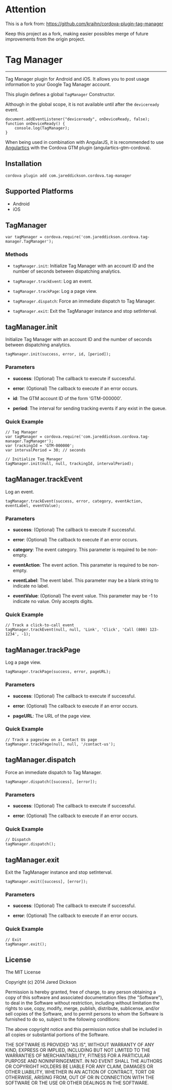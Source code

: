 # Attention

This is a fork from:
    https://github.com/kraihn/cordova-plugin-tag-manager

Keep this project as a fork, making easier possibles merge of future improvements from the origin project.

# Tag Manager

---

Tag Manager plugin for Android and iOS. It allows you to post usage information to your Google Tag Manager account.

This plugin defines a global `TagManager` Constructor.

Although in the global scope, it is not available until after the `deviceready` event.

    document.addEventListener("deviceready", onDeviceReady, false);
    function onDeviceReady() {
        console.log(TagManager);
    }

When being used in combination with AngularJS, it is recommended to use [Angulartics](https://luisfarzati.github.io/angulartics/) with the Cordova GTM plugin (angulartics-gtm-cordova).

## Installation

    cordova plugin add com.jareddickson.cordova.tag-manager

## Supported Platforms

- Android
- iOS

## TagManager

    var tagManager = cordova.require('com.jareddickson.cordova.tag-manager.TagManager');

### Methods

- `tagManager.init`: Initialize Tag Manager with an account ID and the number of seconds between dispatching analytics.

- `tagManager.trackEvent`: Log an event.

- `tagManager.trackPage`: Log a page view.

- `tagManager.dispatch`: Force an immediate dispatch to Tag Manager.

- `tagManager.exit`: Exit the TagManager instance and stop setInterval.


## tagManager.init

Initialize Tag Manager with an account ID and the number of seconds between dispatching analytics.

    tagManager.init(success, error, id, [period]);

### Parameters

- __success__: (Optional) The callback to execute if successful.

- __error__: (Optional) The callback to execute if an error occurs.

- __id__: The GTM account ID of the form 'GTM-000000'.

- __period__: The interval for sending tracking events if any exist in the queue.

### Quick Example

    // Tag Manager
    var tagManager = cordova.require('com.jareddickson.cordova.tag-manager.TagManager');
    var trackingId = 'GTM-000000';
    var intervalPeriod = 30; // seconds

    // Initialize Tag Manager
    tagManager.init(null, null, trackingId, intervalPeriod);

## tagManager.trackEvent

Log an event.

    tagManager.trackEvent(success, error, category, eventAction, eventLabel, eventValue);

### Parameters

- __success__: (Optional) The callback to execute if successful.

- __error__: (Optional) The callback to execute if an error occurs.

- __category__: The event category. This parameter is required to be non-empty.

- __eventAction__: The event action. This parameter is required to be non-empty.

- __eventLabel__: The event label. This parameter may be a blank string to indicate no label.

- __eventValue__: (Optional) The event value. This parameter may be -1 to indicate no value. Only accepts digits.

### Quick Example

    // Track a click-to-call event
    tagManager.trackEvent(null, null, 'Link', 'Click', 'Call (800) 123-1234', -1);

## tagManager.trackPage

Log a page view.

    tagManager.trackPage(success, error, pageURL);

### Parameters

- __success__: (Optional) The callback to execute if successful.

- __error__: (Optional) The callback to execute if an error occurs.

- __pageURL__: The URL of the page view.

### Quick Example

    // Track a pageview on a Contact Us page
    tagManager.trackPage(null, null, '/contact-us');

## tagManager.dispatch

Force an immediate dispatch to Tag Manager.

    tagManager.dispatch([success], [error]);

### Parameters

- __success__: (Optional) The callback to execute if successful.

- __error__: (Optional) The callback to execute if an error occurs.

### Quick Example

    // Dispatch
    tagManager.dispatch();

## tagManager.exit

Exit the TagManager instance and stop setInterval.

    tagManager.exit([success], [error]);

### Parameters

- __success__: (Optional) The callback to execute if successful.

- __error__: (Optional) The callback to execute if an error occurs.

### Quick Example

    // Exit
    tagManager.exit();


## License ##

The MIT License

Copyright (c) 2014 Jared Dickson

Permission is hereby granted, free of charge, to any person obtaining a copy
of this software and associated documentation files (the "Software"), to deal
in the Software without restriction, including without limitation the rights
to use, copy, modify, merge, publish, distribute, sublicense, and/or sell
copies of the Software, and to permit persons to whom the Software is
furnished to do so, subject to the following conditions:

The above copyright notice and this permission notice shall be included in
all copies or substantial portions of the Software.

THE SOFTWARE IS PROVIDED "AS IS", WITHOUT WARRANTY OF ANY KIND, EXPRESS OR
IMPLIED, INCLUDING BUT NOT LIMITED TO THE WARRANTIES OF MERCHANTABILITY,
FITNESS FOR A PARTICULAR PURPOSE AND NONINFRINGEMENT. IN NO EVENT SHALL THE
AUTHORS OR COPYRIGHT HOLDERS BE LIABLE FOR ANY CLAIM, DAMAGES OR OTHER
LIABILITY, WHETHER IN AN ACTION OF CONTRACT, TORT OR OTHERWISE, ARISING FROM,
OUT OF OR IN CONNECTION WITH THE SOFTWARE OR THE USE OR OTHER DEALINGS IN
THE SOFTWARE.
